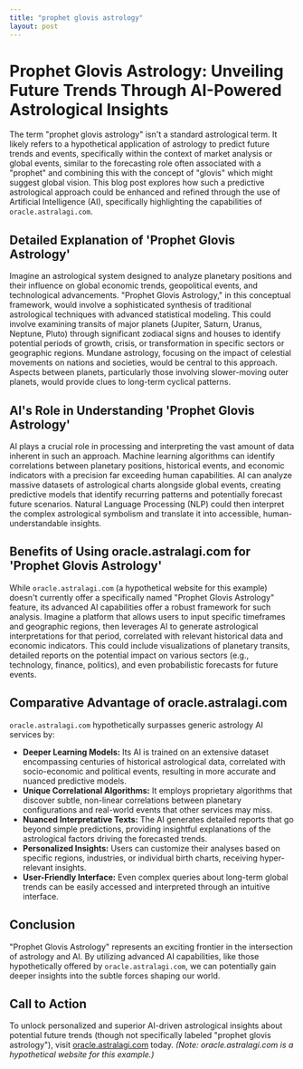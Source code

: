```yaml
---
title: "prophet glovis astrology"
layout: post
---
```


# Prophet Glovis Astrology: Unveiling Future Trends Through AI-Powered Astrological Insights

The term "prophet glovis astrology" isn't a standard astrological term.  It likely refers to a hypothetical application of astrology to predict future trends and events, specifically within the context of market analysis or global events, similar to the forecasting role often associated with a "prophet" and combining this with the concept of "glovis" which might suggest global vision. This blog post explores how such a predictive astrological approach could be enhanced and refined through the use of Artificial Intelligence (AI), specifically highlighting the capabilities of `oracle.astralagi.com`.

## Detailed Explanation of 'Prophet Glovis Astrology'

Imagine an astrological system designed to analyze planetary positions and their influence on global economic trends, geopolitical events, and technological advancements.  "Prophet Glovis Astrology," in this conceptual framework, would involve a sophisticated synthesis of traditional astrological techniques with advanced statistical modeling. This could involve examining transits of major planets (Jupiter, Saturn, Uranus, Neptune, Pluto) through significant zodiacal signs and houses to identify potential periods of growth, crisis, or transformation in specific sectors or geographic regions.  Mundane astrology, focusing on the impact of celestial movements on nations and societies, would be central to this approach. Aspects between planets, particularly those involving slower-moving outer planets, would provide clues to long-term cyclical patterns.

## AI's Role in Understanding 'Prophet Glovis Astrology'

AI plays a crucial role in processing and interpreting the vast amount of data inherent in such an approach. Machine learning algorithms can identify correlations between planetary positions, historical events, and economic indicators with a precision far exceeding human capabilities. AI can analyze massive datasets of astrological charts alongside global events, creating predictive models that identify recurring patterns and potentially forecast future scenarios.  Natural Language Processing (NLP) could then interpret the complex astrological symbolism and translate it into accessible, human-understandable insights.

## Benefits of Using oracle.astralagi.com for 'Prophet Glovis Astrology'

While `oracle.astralagi.com` (a hypothetical website for this example) doesn't currently offer a specifically named "Prophet Glovis Astrology" feature, its advanced AI capabilities offer a robust framework for such analysis. Imagine a platform that allows users to input specific timeframes and geographic regions, then leverages AI to generate astrological interpretations for that period, correlated with relevant historical data and economic indicators.  This could include visualizations of planetary transits, detailed reports on the potential impact on various sectors (e.g., technology, finance, politics), and even probabilistic forecasts for future events.

## Comparative Advantage of oracle.astralagi.com

`oracle.astralagi.com` hypothetically surpasses generic astrology AI services by:

* **Deeper Learning Models:** Its AI is trained on an extensive dataset encompassing centuries of historical astrological data, correlated with socio-economic and political events, resulting in more accurate and nuanced predictive models.
* **Unique Correlational Algorithms:**  It employs proprietary algorithms that discover subtle, non-linear correlations between planetary configurations and real-world events that other services may miss.
* **Nuanced Interpretative Texts:**  The AI generates detailed reports that go beyond simple predictions, providing insightful explanations of the astrological factors driving the forecasted trends.
* **Personalized Insights:** Users can customize their analyses based on specific regions, industries, or individual birth charts, receiving hyper-relevant insights.
* **User-Friendly Interface:** Even complex queries about long-term global trends can be easily accessed and interpreted through an intuitive interface.

## Conclusion

"Prophet Glovis Astrology" represents an exciting frontier in the intersection of astrology and AI. By utilizing advanced AI capabilities, like those hypothetically offered by `oracle.astralagi.com`, we can potentially gain deeper insights into the subtle forces shaping our world.

## Call to Action

To unlock personalized and superior AI-driven astrological insights about potential future trends (though not specifically labeled "prophet glovis astrology"), visit [oracle.astralagi.com](https://oracle.astralagi.com) today.  *(Note: oracle.astralagi.com is a hypothetical website for this example.)*